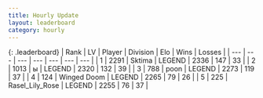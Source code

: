 ```yaml
---
title: Hourly Update
layout: leaderboard
category: hourly
---
```


{: .leaderboard}
| Rank | LV | Player | Division | Elo | Wins | Losses |
| --- | --- | --- | --- | --- | --- | --- |
| <span data-change="0">1</span> | 2291 | <span title="ID: 353063">Sktima</span> | LEGEND | <span data-change="0">2336</span> | <span data-change="0">147</span> | <span data-change="0">33</span> |
| <span data-change="0">2</span> | 1013 | <span title="ID: 402846">ы</span> | LEGEND | <span data-change="0">2320</span> | <span data-change="0">132</span> | <span data-change="0">39</span> |
| <span data-change="0">3</span> | 788 | <span title="ID: 540690">poon</span> | LEGEND | <span data-change="0">2273</span> | <span data-change="0">119</span> | <span data-change="0">37</span> |
| <span data-change="0">4</span> | 124 | <span title="ID: 744396">Winged Doom</span> | LEGEND | <span data-change="0">2265</span> | <span data-change="0">79</span> | <span data-change="0">26</span> |
| <span data-change="0">5</span> | 225 | <span title="ID: 400903">Rasel_Lily_Rose</span> | LEGEND | <span data-change="0">2255</span> | <span data-change="0">76</span> | <span data-change="0">37</span> |